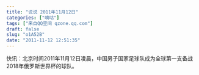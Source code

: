 ```yaml
---
title: "说说 2011年11月12日"
categories: ["嘀咕"]
tags: ["来自QQ空间 qzone.qq.com"]
draft: false
slug: "o1A52B"
date: "2011-11-12 12:51:35"
---
```


快讯：北京时间2011年11月12日凌晨，中国男子国家足球队成为全球第一支备战2018年俄罗斯世界杯的球队。
